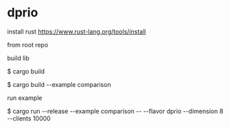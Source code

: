 # dprio

install rust
https://www.rust-lang.org/tools/install


from root repo 

build lib

$ cargo build 

$ cargo build --example comparison 

run example

$ cargo run --release --example comparison -- --flavor dprio --dimension 8 --clients 10000
